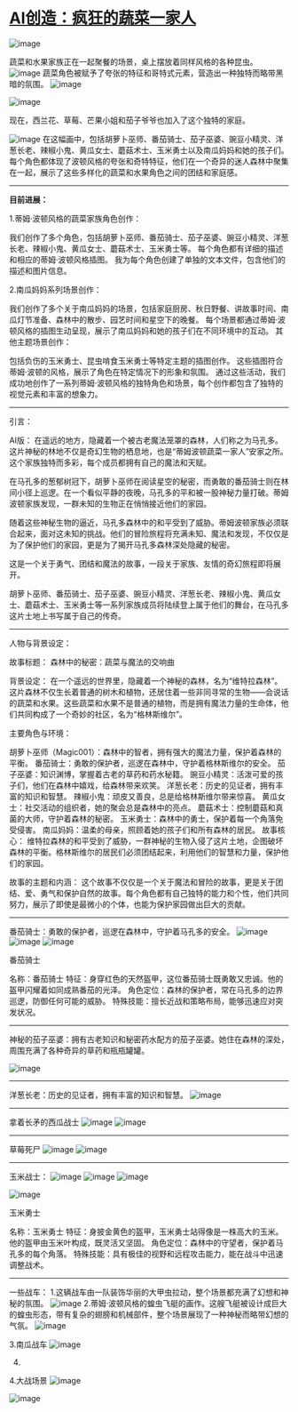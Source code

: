 # [AI创造：疯狂的蔬菜一家人     ](https://github.com/QiYongchuan/MyGitBlog/issues/33)

![image](https://github.com/QiYongchuan/MyGitBlog/assets/105039020/3f6e2a38-334b-4f41-8f73-1d81b90aeb28)

蔬菜和水果家族正在一起聚餐的场景，桌上摆放着同样风格的各种昆虫。
![image](https://github.com/QiYongchuan/MyGitBlog/assets/105039020/a015c068-3852-47fb-b5b3-52f625a2b6ee)
蔬菜角色被赋予了夸张的特征和哥特式元素，营造出一种独特而略带黑暗的氛围。
![image](https://github.com/QiYongchuan/MyGitBlog/assets/105039020/23a5adf9-2ee1-4ff5-9ad8-c2556cd10b38)

![image](https://github.com/QiYongchuan/MyGitBlog/assets/105039020/7ed0e3e1-b8a9-4d34-a334-76050b740f22)

现在，西兰花、草莓、芒果小姐和茄子爷爷也加入了这个独特的家庭。

![image](https://github.com/QiYongchuan/MyGitBlog/assets/105039020/4e213b33-a389-4aad-9108-4df38acb875b)
在这幅画中，包括胡萝卜巫师、番茄骑士、茄子巫婆、豌豆小精灵、洋葱长老、辣椒小鬼、黄瓜女士、蘑菇术士、玉米勇士以及南瓜妈妈和她的孩子们。每个角色都体现了波顿风格的夸张和奇特特征，他们在一个奇异的迷人森林中聚集在一起，展示了这些多样化的蔬菜和水果角色之间的团结和家庭感。

---

**目前进展：**

1.蒂姆·波顿风格的蔬菜家族角色创作：

我们创作了多个角色，包括胡萝卜巫师、番茄骑士、茄子巫婆、豌豆小精灵、洋葱长老、辣椒小鬼、黄瓜女士、蘑菇术士、玉米勇士等。
每个角色都有详细的描述和相应的蒂姆·波顿风格插图。
我为每个角色创建了单独的文本文件，包含他们的描述和图片信息。

2.南瓜妈妈系列场景创作：

我们创作了多个关于南瓜妈妈的场景，包括家庭厨房、秋日野餐、讲故事时间、南瓜灯节准备、森林中的散步、园艺时间和星空下的晚餐。
每个场景都通过蒂姆·波顿风格的插图生动呈现，展示了南瓜妈妈和她的孩子们在不同环境中的互动。
其他主题场景创作：

包括负伤的玉米勇士、昆虫啃食玉米勇士等特定主题的插图创作。
这些插图符合蒂姆·波顿的风格，展示了角色在特定情况下的形象和氛围。
通过这些活动，我们成功地创作了一系列蒂姆·波顿风格的独特角色和场景，每个创作都包含了独特的视觉元素和丰富的想象力。


---

引言：

AI版：
在遥远的地方，隐藏着一个被古老魔法笼罩的森林，人们称之为马孔多。这片神秘的林地不仅是奇幻生物的栖息地，也是“蒂姆波顿蔬菜一家人”安家之所。这个家族独特而多彩，每个成员都拥有自己的魔法和天赋。

在马孔多的葱郁树冠下，胡萝卜巫师在阅读星空的秘密，而勇敢的番茄骑士则在林间小径上巡逻。在一个看似平静的夜晚，马孔多的平和被一股神秘力量打破。蒂姆波顿家族发现，一群未知的生物正在悄悄接近他们的家园。

随着这些神秘生物的逼近，马孔多森林中的和平受到了威胁。蒂姆波顿家族必须联合起来，面对这未知的挑战。他们的冒险旅程将充满未知、魔法和发现，不仅仅是为了保护他们的家园，更是为了揭开马孔多森林深处隐藏的秘密。

这是一个关于勇气、团结和魔法的故事，一段关于家族、友情的奇幻旅程即将展开。


胡萝卜巫师、番茄骑士、茄子巫婆、豌豆小精灵、洋葱长老、辣椒小鬼、黄瓜女士、蘑菇术士、玉米勇士等一系列家族成员将陆续登上属于他们的舞台，在马孔多这片土地上书写属于自己的传奇。

---

人物与背景设定：

故事标题： 森林中的秘密：蔬菜与魔法的交响曲

背景设定：
在一个遥远的世界里，隐藏着一个神秘的森林，名为“维特拉森林”。这片森林不仅生长着普通的树木和植物，还居住着一些非同寻常的生物——会说话的蔬菜和水果。这些蔬菜和水果不是普通的植物，而是拥有魔法力量的生命体，他们共同构成了一个奇妙的社区，名为“格林斯维尔”。

主要角色与环境：

胡萝卜巫师（Magic001）：森林中的智者，拥有强大的魔法力量，保护着森林的平衡。
番茄骑士：勇敢的保护者，巡逻在森林中，守护着格林斯维尔的安全。
茄子巫婆：知识渊博，掌握着古老的草药和药水秘籍。
豌豆小精灵：活泼可爱的孩子们，他们在森林中嬉戏，给森林带来欢笑。
洋葱长老：历史的见证者，拥有丰富的知识和智慧。
辣椒小鬼：顽皮又善良，总是给格林斯维尔带来惊喜。
黄瓜女士：社交活动的组织者，她的聚会总是森林中的亮点。
蘑菇术士：控制蘑菇和真菌的大师，守护着森林的秘密。
玉米勇士：森林中的勇士，保护着每一个角落免受侵害。
南瓜妈妈：温柔的母亲，照顾着她的孩子们和所有森林的居民。
故事核心：
维特拉森林的和平受到了威胁，一群神秘的生物入侵了这片土地，企图破坏森林的平衡。格林斯维尔的居民们必须团结起来，利用他们的智慧和力量，保护他们的家园。

故事的主题和内涵：
这个故事不仅仅是一个关于魔法和冒险的故事，更是关于团结、爱、勇气和保护自然的故事。每个角色都有自己独特的能力和个性，他们共同努力，展示了即使是最微小的个体，也能为保护家园做出巨大的贡献。



---

番茄骑士：勇敢的保护者，巡逻在森林中，守护着马孔多的安全。
![image](https://github.com/QiYongchuan/MyGitBlog/assets/105039020/08538450-9dde-4f6b-95f5-25fd799fc90b)
![image](https://github.com/QiYongchuan/MyGitBlog/assets/105039020/658c1e45-eceb-4a74-9bbc-641a202a6bf9)
![image](https://github.com/QiYongchuan/MyGitBlog/assets/105039020/b5a5de4c-519d-447d-af81-983c0a0ef350)


番茄骑士

名称：番茄骑士
特征：身穿红色的天然盔甲，这位番茄骑士既勇敢又忠诚。他的盔甲闪耀着如同成熟番茄的光泽。
角色定位：森林的保护者，常在马孔多的边界巡逻，防御任何可能的威胁。
特殊技能：擅长近战和策略布局，能够迅速应对突发状况。

---

神秘的茄子巫婆：拥有古老知识和秘密药水配方的茄子巫婆。她住在森林的深处，周围充满了各种奇异的草药和瓶瓶罐罐。

![image](https://github.com/QiYongchuan/MyGitBlog/assets/105039020/af5509b3-bf8d-463e-accf-d868feb2d7a2)


---

洋葱长老：历史的见证者，拥有丰富的知识和智慧。
![image](https://github.com/QiYongchuan/MyGitBlog/assets/105039020/5ab0f80d-8629-4387-86d1-b2677e603fb8)


---

拿着长矛的西瓜战士
![image](https://github.com/QiYongchuan/MyGitBlog/assets/105039020/f2954e9e-78fe-41d7-a33b-01f45995d23f)
![image](https://github.com/QiYongchuan/MyGitBlog/assets/105039020/7edd1b1c-9cbe-4382-9aad-1233d2a9ae46)



---

草莓死尸
![image](https://github.com/QiYongchuan/MyGitBlog/assets/105039020/5dd42261-99af-49ed-b8b6-0cd552c73c37)
![image](https://github.com/QiYongchuan/MyGitBlog/assets/105039020/c2ec5172-82c2-4799-bb8c-0bb868c2ff99)


---

玉米战士：
![image](https://github.com/QiYongchuan/MyGitBlog/assets/105039020/061c21ca-bf9c-4244-a46a-deac62481961)
![image](https://github.com/QiYongchuan/MyGitBlog/assets/105039020/4832b8ef-e80a-4a4e-bceb-6a20cf1c6be6)
![image](https://github.com/QiYongchuan/MyGitBlog/assets/105039020/c8275495-8dda-4f61-8c05-de33feb77922)

![image](https://github.com/QiYongchuan/MyGitBlog/assets/105039020/6d9ba7d6-d968-4e3d-83a2-bc0180bfccfd)


玉米勇士

名称：玉米勇士
特征：身披金黄色的盔甲，玉米勇士站得像是一株高大的玉米。他的盔甲由玉米叶构成，既灵活又坚固。
角色定位：森林中的守望者，保护着马孔多的每个角落。
特殊技能：具有极佳的视野和远程攻击能力，能在战斗中迅速调整战术。


---

一些战车：
1.这辆战车由一队装饰华丽的大甲虫拉动，整个场景都充满了幻想和神秘的氛围。
![image](https://github.com/QiYongchuan/MyGitBlog/assets/105039020/1053be34-251d-4cb4-ae1b-622750f687e1)
2.蒂姆·波顿风格的蝗虫飞艇的画作。这艘飞艇被设计成巨大的蝗虫形态，带有复杂的翅膀和机械部件，整个场景展现了一种神秘而略带幻想的气氛。
![image](https://github.com/QiYongchuan/MyGitBlog/assets/105039020/9d5af122-87c2-4616-b587-f723298e6f78)

3.南瓜战车
![image](https://github.com/QiYongchuan/MyGitBlog/assets/105039020/648afa20-2d2b-4cb0-a957-f09587a913d4)

4.
4.大战场景
![image](https://github.com/QiYongchuan/MyGitBlog/assets/105039020/7fdbf75d-fe00-4a0c-922e-8f7b9311c78d)

![image](https://github.com/QiYongchuan/MyGitBlog/assets/105039020/9da6cffe-72a3-4ff4-bf33-4ea65fc5859f)
